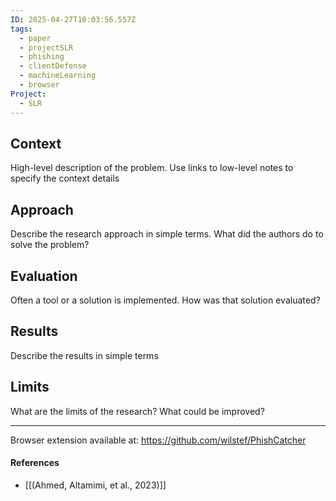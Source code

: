 ```yaml
---
ID: 2025-04-27T10:03:56.557Z
tags:
  - paper
  - projectSLR
  - phishing
  - clientDefense
  - machineLearning
  - browser
Project:
  - SLR
---
```

## Context

High-level description of the problem. Use links to low-level notes to specify the context details

## Approach

Describe the research approach in simple terms. What did the authors do to solve the problem?

## Evaluation

Often a tool or a solution is implemented. How was that solution evaluated?

## Results

Describe the results in simple terms

## Limits

What are the limits of the research? What could be improved?

---

Browser extension available at: https://github.com/wilstef/PhishCatcher
#### References
- [[(Ahmed, Altamimi, et al., 2023)]]
